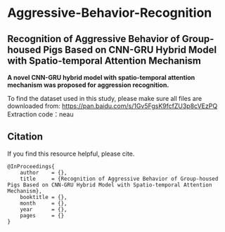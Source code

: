# Aggressive-Behavior-Recognition
## Recognition of Aggressive Behavior of Group-housed Pigs Based on CNN-GRU Hybrid Model with Spatio-temporal Attention Mechanism
__A novel CNN-GRU hybrid model with spatio-temporal attention mechanism was proposed for aggression recognition.__

To find the dataset used in this study, please make sure all files are downloaded from: https://pan.baidu.com/s/1Gv5FgsK9fcfZU3p8cVEzPQ  Extraction code：neau

## Citation
If you find this resource helpful, please cite.

```
@InProceedings{
    author    = {},
    title     = {Recognition of Aggressive Behavior of Group-housed Pigs Based on CNN-GRU Hybrid Model with Spatio-temporal Attention Mechanism},
    booktitle = {},
    month     = {},
    year      = {},
    pages     = {}
} 
```

